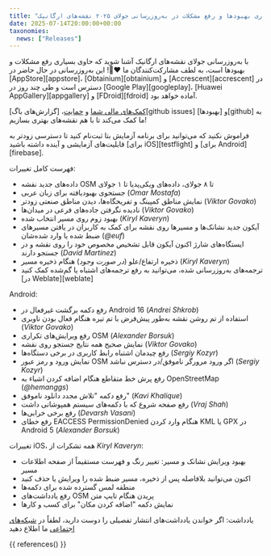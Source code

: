 ```yaml
---
title: "ویرایش مسیر بهتر و بسیاری بهبودها و رفع مشکلات در به‌روزرسانی جولای ۲۰۲۵ نقشه‌های ارگانیک"
date: 2025-07-14T20:00:00+00:00
taxonomies:
  news: ["Releases"]
---
```


با به‌روزرسانی جولای نقشه‌های ارگانیک آشنا شوید که حاوی بسیاری رفع مشکلات و بهبودها است، به لطف مشارکت‌کنندگان ما ❤️💪! این به‌روزرسانی در حال حاضر در [AppStore][appstore]، [Obtainium][obtainium] و [Accrescent][accrescent] در دسترس است و طی چند روز در [Google Play][googleplay]، [Huawei AppGallery][appgallery] و [FDroid][fdroid] آماده خواهد بود.

[کمک‌های مالی شما](@/donate/index.md) و [حمایت](@/contribute/index.md)، [گزارش‌های باگ][github issues] و [بهبودها][github] به ما کمک می‌کند تا با هم نقشه‌های بهتری بسازیم!

فراموش نکنید که می‌توانید برای برنامه آزمایش بتا ثبت‌نام کنید تا دسترسی زودتر به قابلیت‌های آزمایشی و آینده داشته باشید [برای iOS][testflight] و [برای Android][firebase].

فهرست کامل تغییرات:
- داده‌های جدید نقشه OSM تا ۸ جولای، داده‌های ویکی‌پدیا تا ۱ جولای
- جستجوی بهبودیافته برای زبان عربی (_Omar Mostafa_)
- نمایش مناطق کمپینگ و تفریحگاه‌ها، دیدن مناطق صنعتی زودتر (_Viktor Govako_)
- نادیده نگرفتن جاده‌های فرعی در میدان‌ها (_Viktor Govako_)
- بهبود زوم روی مسیر انتخاب شده (_Kiryl Kaveryn_)
- آیکون جدید نشانک‌ها و مسیرها روی نقشه برای کمک به کاربران در یافتن مسیرهای ضبط شده یا وارد شده‌شان (_@euf_)
- ایستگاه‌های شارژ اکنون آیکون قابل تشخیص مخصوص خود را روی نقشه و در جستجو دارند (_David Martinez_)
- ذخیره ارتفاع/علو (_در صورت وجود_) هنگام ذخیره مسیر (_Kiryl Kaveryn_)
- ترجمه‌های به‌روزرسانی شده، می‌توانید به رفع ترجمه‌های اشتباه یا گم‌شده کمک کنید [در Weblate][weblate]

Android:
- رفع دکمه برگشت غیرفعال در Android 16 (_Andrei Shkrob_)
- استفاده از تم روشن نقشه به‌طور پیش‌فرض با تم تیره هنگام فعال بودن ناوبری (_Viktor Govako_)
- رفع ویرایش‌های تکراری OSM (_Alexander Borsuk_)
- نمایش صحیح همه نتایج جستجو روی نقشه (_Viktor Govako_)
- رفع چیدمان اشتباه رابط کاربری در برخی دستگاه‌ها (_Sergiy Kozyr_)
- نمایش ورود و رمز عبور OSM اگر ورود مرورگر ناموفق/در دسترس نباشد (_Sergiy Kozyr_)
- رفع پرش خط متقاطع هنگام اضافه کردن اشیاء به OpenStreetMap (_@hemanggs_)
- رفع دکمه "تلاش مجدد دانلود ناموفق" (_Kavi Khalique_)
- رفع صفحه شروع که با دکمه‌های سیستم همپوشانی داشت (_Vraj Shah_)
- رفع برخی خرابی‌ها (_Devarsh Vasani_)
- رفع خطای EACCESS PermissionDenied هنگام وارد کردن KML یا GPX در Android 5 (_Alexander Borsuk_)

تغییرات iOS، همه تشکرات از _Kiryl Kaveryn_:
- بهبود ویرایش نشانک و مسیر: تغییر رنگ و فهرست مستقیماً از صفحه اطلاعات مسیر
- اکنون می‌توانید بلافاصله پس از ذخیره، مسیر ضبط شده را ویرایش یا حذف کنید
- منطقه لمس گسترده شده برای دکمه‌ها
- رفع یادداشت‌های OSM پریدن هنگام تایپ متن
- نمایش دکمه "اضافه کردن مکان" برای کسب و کارها

یادداشت: اگر خواندن یادداشت‌های انتشار تفصیلی را دوست دارید، لطفاً در [شبکه‌های اجتماعی](/#community) ما اطلاع دهید

{{ references() }}
